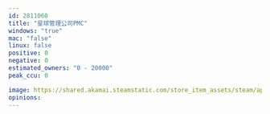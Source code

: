 ```yaml
---
id: 2811060
title: "星球管理公司PMC"
windows: "true"
mac: "false"
linux: false
positive: 0
negative: 0
estimated_owners: "0 - 20000"
peak_ccu: 0

image: https://shared.akamai.steamstatic.com/store_item_assets/steam/apps/2811060/header.jpg?t=1707991747
opinions:
---
```


